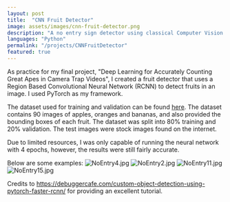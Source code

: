 ```yaml
---
layout: post
title:  "CNN Fruit Detector"
image: assets/images/cnn-fruit-detector.png
description: "A no entry sign detector using classical Computer Vision techniques"
languages: "Python"
permalink: "/projects/CNNFruitDetector"
featured: true
---
```

As practice for my final project, "Deep Learning for Accurately Counting Great Apes in Camera Trap Videos", I created a fruit detector that uses a Region Based Convolutional Neural Network (RCNN) to detect fruits in an image. I used PyTorch as my framework.

The dataset used for training and validation can be found [here](https://www.kaggle.com/datasets/mbkinaci/fruit-images-for-object-detection). The dataset contains 90 images of apples, oranges and bananas, and also provided the bounding boxes of each fruit. The dataset was split into 80% training and 20% validation. The test images were stock images found on the internet.

Due to limited resources, I was only capable of running the neural network with 4 epochs, however, the results were still fairly accurate.

Below are some examples:
![NoEntry4.jpg](/assets/images/cnn_fruit_detector/prediction1.jpg)
![NoEntry2.jpg](/assets/images/cnn_fruit_detector/prediction2.jpg)
![NoEntry11.jpg](/assets/images/cnn_fruit_detector/prediction3.jpg)
![NoEntry15.jpg](/assets/images/cnn_fruit_detector/prediction4.jpg)

Credits to https://debuggercafe.com/custom-object-detection-using-pytorch-faster-rcnn/ for providing an excellent tutorial.